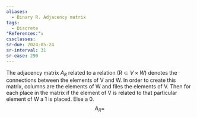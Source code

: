 ```yaml
---
aliases:
  - Binary R. Adjacency matrix
tags:
  - Discrete
"References:": 
cssclasses: 
sr-due: 2024-05-24
sr-interval: 31
sr-ease: 290
---
```


The adjacency matrix $A_R$ related to a relation (R$\subset V\times W$) denotes the connections between the elements of V and W. In order to create this matrix, columns are the elements of W and files the elements of V. Then for each place in the matrix if the element of V is related to that particular element of W a 1 is placed. Else a 0. 
$$
A_R = 
$$

